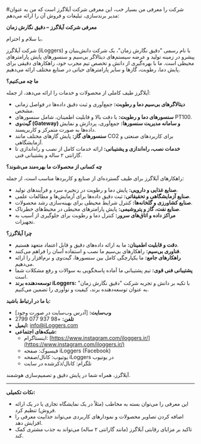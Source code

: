 #شرکت را معرفی من
بسیار خب، این معرفی شرکت آیلاگرز است که من به عنوان مدیر برندسازی، تبلیغات و فروش آن را ارائه می‌دهم:

**معرفی شرکت آیلاگرز – دقیق نگارش زمان**

با سلام و احترام،

شرکت آیلاگرز (iLoggers) با نام رسمی "دقیق نگارش زمان"، یک شرکت دانش‌بنیان و پیشرو در زمینه تولید و عرضه سیستم‌های دیتالاگر بی‌سیم و سنسورهای پایش پارامترهای محیطی است. ما با بهره‌گیری از دانش و تخصص تیم مجرب خود، راهکارهای دقیقی برای پایش دما، رطوبت، گازها و سایر پارامترهای حیاتی در صنایع مختلف ارائه می‌دهیم.

**ما چه می‌کنیم؟**

آیلاگرز طیف کاملی از محصولات و خدمات را ارائه می‌دهد، از جمله:

*   **دیتالاگرهای بی‌سیم دما و رطوبت:** جمع‌آوری و ثبت دقیق داده‌ها در فواصل زمانی مشخص.
*   **سنسورهای دما و رطوبت:** با دقت بالا و قابلیت اطمینان، شامل سنسورهای PT100.
*   **گیت‌وی (Gateway) و سامانه مدیریت سنسورها:** جمع‌آوری، پردازش و نمایش داده‌ها به صورت متمرکز و کاربرپسند.
*   **سنسورهای گاز:** پایش گازهای مختلف مانند CO2 برای کاربردهای صنعتی و آزمایشگاهی.
*   **خدمات نصب، راه‌اندازی و پشتیبانی:** ارائه خدمات کامل از نصب و راه‌اندازی تا گارانتی ۲ ساله و پشتیبانی فنی.

**چه کسانی از محصولات ما بهره‌مند می‌شوند؟**

راهکارهای آیلاگرز برای طیف گسترده‌ای از صنایع و کاربردها مناسب است، از جمله:

*   **صنایع غذایی و دارویی:** پایش دما و رطوبت در زنجیره سرد و فرآیندهای تولید.
*   **صنایع آزمایشگاهی و تحقیقاتی:** ثبت دقیق داده‌ها برای آزمایش‌ها و مطالعات علمی.
*   **صنایع کشاورزی و گلخانه‌ها:** کنترل شرایط محیطی برای بهینه‌سازی رشد محصولات.
*   **صنایع نفت، گاز و پتروشیمی:** پایش پارامترهای محیطی در محیط‌های خطرناک.
*   **مراکز داده و اتاق‌های سرور:** کنترل دما و رطوبت برای جلوگیری از آسیب به تجهیزات.

**چرا آیلاگرز؟**

*   **دقت و قابلیت اطمینان:** ما به ارائه داده‌های دقیق و قابل اعتماد متعهد هستیم.
*   **فناوری بی‌سیم:** راهکارهای بی‌سیم ما نصب و استفاده آسان را فراهم می‌کنند.
*   **راهکارهای جامع:** ما یکپارچگی کامل بین سنسورها، گیت‌وی و نرم‌افزار را ارائه می‌دهیم.
*   **پشتیبانی فنی قوی:** تیم پشتیبانی ما آماده پاسخگویی به سوالات و رفع مشکلات شما است.
*   **توسعه‌دهنده برند iLoggers:** با تکیه بر دانش و تجربه شرکت "دقیق نگارش زمان" به عنوان توسعه‌دهنده برند، کیفیت و نوآوری را تضمین می‌کنیم.

**با ما در ارتباط باشید:**

*   **وب‌سایت:** [آدرس وب‌سایت در صورت وجود]
*   **تلفن:** +98 937 077 2799
*   **ایمیل:** info@iLoggers.com
*   **شبکه‌های اجتماعی:**
    *   اینستاگرام: [https://www.instagram.com/iloggers.ir/](https://www.instagram.com/iloggers.ir/)
    *   فیسبوک: صفحه iLoggers (Facebook)
    *   یوتیوب: کانال/صفحه iLoggers در یوتیوب
    *   تلگرام: کانال/ذکرشده در سایت

آیلاگرز، همراه شما در پایش دقیق و تصمیم‌سازی هوشمند.

---

**نکات تکمیلی:**

*   این معرفی را می‌توان بسته به مخاطب (مثلاً در یک نمایشگاه تجاری یا در یک ارائه فروش) تنظیم کرد.
*   اضافه کردن تصاویر محصولات و نمودارهای کاربردی می‌تواند جذابیت معرفی را افزایش دهد.
*   تاکید بر مزایای رقابتی آیلاگرز (مانند گارانتی ۲ ساله) می‌تواند به جذب مشتری کمک کند.